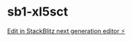# sb1-xl5sct

[Edit in StackBlitz next generation editor ⚡️](https://stackblitz.com/~/github.com/Spirit998l/sb1-xl5sct)